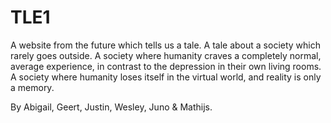 # TLE1

A website from the future which tells us a tale. A tale about a society which rarely goes outside. A society where
humanity craves a completely normal, average experience, in contrast to the depression in their own living rooms. A
society where humanity loses itself in the virtual world, and reality is only a memory.

By Abigail, Geert, Justin, Wesley, Juno & Mathijs.